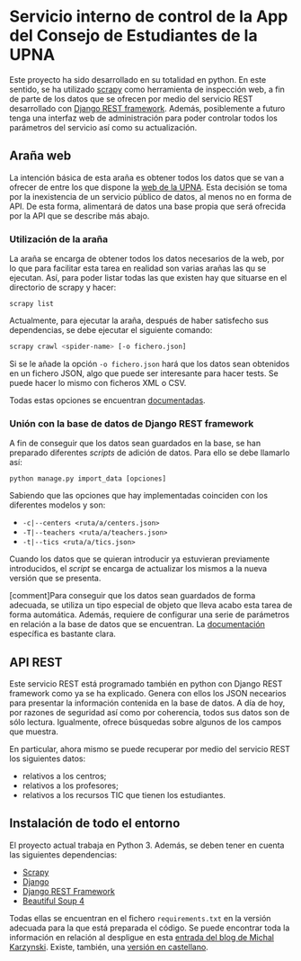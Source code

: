 # Servicio interno de control de la App del Consejo de Estudiantes de la UPNA

Este proyecto ha sido desarrollado en su totalidad en python. En este sentido, se ha utilizado [scrapy](https://scrapy.org) como herramienta de inspección web, a fin de parte de los datos que se ofrecen por medio del servicio REST desarrollado con [Django REST framework](http://www.django-rest-framework.org). Además, posiblemente a futuro tenga una interfaz web de administración para poder controlar todos los parámetros del servicio así como su actualización.

## Araña web

La intención básica de esta araña es obtener todos los datos que se van a ofrecer de entre los que dispone la [web de la UPNA](http://www.unavarra.es). Esta decisión se toma por la inexistencia de un servicio público de datos, al menos no en forma de API. De esta forma, alimentará de datos una base propia que será ofrecida por la API que se describe más abajo.
 
### Utilización de la araña

La araña se encarga de obtener todos los datos necesarios de la web, por lo que para facilitar esta tarea en realidad son varias arañas las qu se ejecutan. Así, para poder listar todas las que existen hay que situarse en el directorio de scrapy y hacer:
```
scrapy list
```

Actualmente, para ejecutar la araña, después de haber satisfecho sus dependencias, se debe ejecutar el siguiente comando:
```sh
scrapy crawl <spider-name> [-o fichero.json]
```
Si se le añade la opción `-o fichero.json` hará que los datos sean obtenidos en un fichero JSON, algo que puede ser interesante para hacer tests. Se puede hacer lo mismo con ficheros XML o CSV.

Todas estas opciones se encuentran [documentadas](https://doc.scrapy.org/en/latest/topics/commands.html).




### Unión con la base de datos de Django REST framework

A fin de conseguir que los datos sean guardados en la base, se han preparado diferentes _scripts_ de adición de datos. Para ello se debe llamarlo así:
```
python manage.py import_data [opciones]
```
Sabiendo que las opciones que hay implementadas coinciden con los diferentes modelos y son:
* `-c|--centers <ruta/a/centers.json>` 
* `-T|--teachers <ruta/a/teachers.json>`
* `-t|--tics <ruta/a/tics.json>`

Cuando los datos que se quieran introducir ya estuvieran previamente introducidos, el _script_ se encarga de actualizar los mismos a la nueva versión que se presenta.

[comment]Para conseguir que los datos sean guardados de forma adecuada, se utiliza un tipo especial de objeto que lleva acabo esta tarea de forma automática. Además, requiere de configurar una serie de parámetros en relación a la base de datos que se encuentran. La [documentación](https://github.com/scrapy-plugins/scrapy-djangoitem) específica es bastante clara.


## API REST
Este servicio REST está programado también en python con Django REST framework como ya se ha explicado. Genera con ellos los JSON necearios para presentar la información contenida en la base de datos. A día de hoy, por razones de seguridad así como por coherencia, todos sus datos son de sólo lectura. Igualmente, ofrece búsquedas sobre algunos de los campos que muestra.

En particular, ahora mismo se puede recuperar por medio del servicio REST los siguientes datos:
* relativos a los centros;
* relativos a los profesores;
* relativos a los recursos TIC que tienen los estudiantes.

## Instalación de todo el entorno
El proyecto actual trabaja en Python 3. Además, se deben tener en cuenta las siguientes dependencias:
* [Scrapy](https://scrapy.org)
* [Django](https://www.djangoproject.com)
* [Django REST Framework](http://www.django-rest-framework.org)
* [Beautiful Soup 4](https://www.crummy.com/software/BeautifulSoup/)

Todas ellas se encuentran en el fichero `requirements.txt` en la versión adecuada para la que está preparada el código. Se puede encontrar toda la información en relación al despligue en esta [entrada del blog de Michal Karzynski](http://michal.karzynski.pl/blog/2013/06/09/django-nginx-gunicorn-virtualenv-supervisor/). Existe, también, una [versión en castellano](https://github.com/RITSI/MapaTasas/blob/master/docs/index.md).

